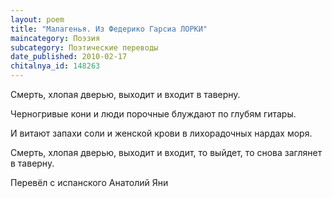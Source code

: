 ```yaml
---
layout: poem
title: "Малагенья. Из Федерико Гарсиа ЛОРКИ"
maincategory: Поэзия
subcategory: Поэтические переводы
date_published: 2010-02-17
chitalnya_id: 148263
---
```




Смерть, хлопая дверью,
выходит и входит
в таверну.

Черногривые кони
и люди порочные
блуждают по глубям
гитары.

И витают запахи соли
и женской крови
в лихорадочных нардах
моря.

Смерть, хлопая дверью,
выходит и входит,
то выйдет, то снова заглянет
в таверну.

Перевёл с испанского Анатолий Яни






